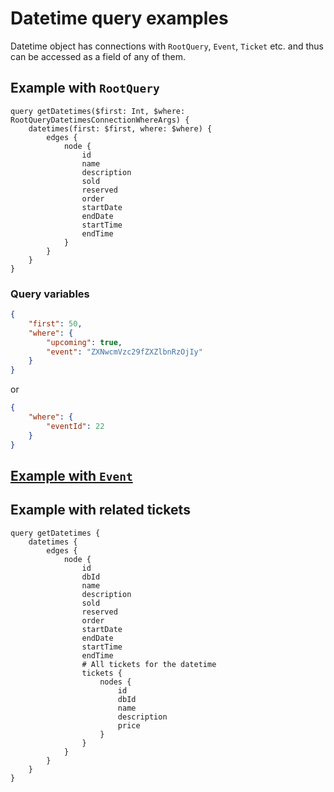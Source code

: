 # Datetime query examples

Datetime object has connections with `RootQuery`, `Event`, `Ticket` etc. and thus can be accessed as a field of any of them.

## Example with `RootQuery`

```gql
query getDatetimes($first: Int, $where: RootQueryDatetimesConnectionWhereArgs) {
	datetimes(first: $first, where: $where) {
		edges {
			node {
				id
				name
				description
				sold
				reserved
				order
				startDate
				endDate
				startTime
				endTime
			}
		}
	}
}
```

### Query variables

```json
{
	"first": 50,
	"where": {
		"upcoming": true,
		"event": "ZXNwcmVzc29fZXZlbnRzOjIy"
	}
}
```

or

```json
{
	"where": {
		"eventId": 22
	}
}
```

## [Example with `Event`](event.md)

## Example with related tickets

```gql
query getDatetimes {
	datetimes {
		edges {
			node {
				id
				dbId
				name
				description
				sold
				reserved
				order
				startDate
				endDate
				startTime
				endTime
				# All tickets for the datetime
				tickets {
					nodes {
						id
						dbId
						name
						description
						price
					}
				}
			}
		}
	}
}
```
